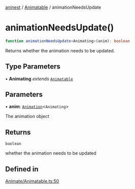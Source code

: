 [aninest](../../index.md) / [Animatable](../index.md) / animationNeedsUpdate

# animationNeedsUpdate()

```ts
function animationNeedsUpdate<Animating>(anim): boolean
```

Returns whether the animation needs to be updated.

## Type Parameters

• **Animating** *extends* [`Animatable`](../../AnimatableTypes/type-aliases/Animatable.md)

## Parameters

• **anim**: [`Animation`](../../AnimatableTypes/type-aliases/Animation.md)\<`Animating`\>

The animation object

## Returns

`boolean`

whether the animation needs to be updated

## Defined in

[Animate/Animatable.ts:50](https://github.com/zphrs/aninest/blob/4def9b51a0eda7ca5b3d63922b6674c9f9434175/core/src/Animate/Animatable.ts#L50)
